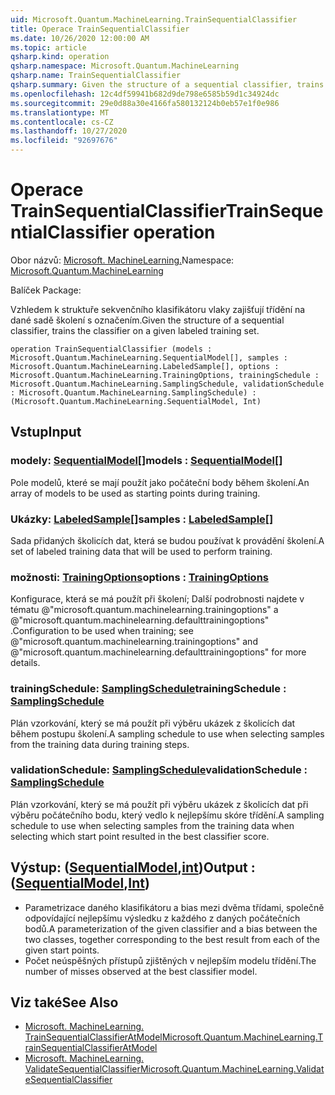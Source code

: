 ```yaml
---
uid: Microsoft.Quantum.MachineLearning.TrainSequentialClassifier
title: Operace TrainSequentialClassifier
ms.date: 10/26/2020 12:00:00 AM
ms.topic: article
qsharp.kind: operation
qsharp.namespace: Microsoft.Quantum.MachineLearning
qsharp.name: TrainSequentialClassifier
qsharp.summary: Given the structure of a sequential classifier, trains the classifier on a given labeled training set.
ms.openlocfilehash: 12c4df59941b682d9de798e6585b59d1c34924dc
ms.sourcegitcommit: 29e0d88a30e4166fa580132124b0eb57e1f0e986
ms.translationtype: MT
ms.contentlocale: cs-CZ
ms.lasthandoff: 10/27/2020
ms.locfileid: "92697676"
---
```

# <a name="trainsequentialclassifier-operation"></a><span data-ttu-id="2b187-102">Operace TrainSequentialClassifier</span><span class="sxs-lookup"><span data-stu-id="2b187-102">TrainSequentialClassifier operation</span></span>

<span data-ttu-id="2b187-103">Obor názvů: [Microsoft. MachineLearning.](xref:Microsoft.Quantum.MachineLearning)</span><span class="sxs-lookup"><span data-stu-id="2b187-103">Namespace: [Microsoft.Quantum.MachineLearning](xref:Microsoft.Quantum.MachineLearning)</span></span>

<span data-ttu-id="2b187-104">Balíček [](https://nuget.org/packages/)</span><span class="sxs-lookup"><span data-stu-id="2b187-104">Package: [](https://nuget.org/packages/)</span></span>


<span data-ttu-id="2b187-105">Vzhledem k struktuře sekvenčního klasifikátoru vlaky zajišťují třídění na dané sadě školení s označením.</span><span class="sxs-lookup"><span data-stu-id="2b187-105">Given the structure of a sequential classifier, trains the classifier on a given labeled training set.</span></span>

```qsharp
operation TrainSequentialClassifier (models : Microsoft.Quantum.MachineLearning.SequentialModel[], samples : Microsoft.Quantum.MachineLearning.LabeledSample[], options : Microsoft.Quantum.MachineLearning.TrainingOptions, trainingSchedule : Microsoft.Quantum.MachineLearning.SamplingSchedule, validationSchedule : Microsoft.Quantum.MachineLearning.SamplingSchedule) : (Microsoft.Quantum.MachineLearning.SequentialModel, Int)
```


## <a name="input"></a><span data-ttu-id="2b187-106">Vstup</span><span class="sxs-lookup"><span data-stu-id="2b187-106">Input</span></span>

### <a name="models--sequentialmodel"></a><span data-ttu-id="2b187-107">modely: [SequentialModel](xref:Microsoft.Quantum.MachineLearning.SequentialModel)[]</span><span class="sxs-lookup"><span data-stu-id="2b187-107">models : [SequentialModel](xref:Microsoft.Quantum.MachineLearning.SequentialModel)[]</span></span>

<span data-ttu-id="2b187-108">Pole modelů, které se mají použít jako počáteční body během školení.</span><span class="sxs-lookup"><span data-stu-id="2b187-108">An array of models to be used as starting points during training.</span></span>


### <a name="samples--labeledsample"></a><span data-ttu-id="2b187-109">Ukázky: [LabeledSample](xref:Microsoft.Quantum.MachineLearning.LabeledSample)[]</span><span class="sxs-lookup"><span data-stu-id="2b187-109">samples : [LabeledSample](xref:Microsoft.Quantum.MachineLearning.LabeledSample)[]</span></span>

<span data-ttu-id="2b187-110">Sada přidaných školicích dat, která se budou používat k provádění školení.</span><span class="sxs-lookup"><span data-stu-id="2b187-110">A set of labeled training data that will be used to perform training.</span></span>


### <a name="options--trainingoptions"></a><span data-ttu-id="2b187-111">možnosti: [TrainingOptions](xref:Microsoft.Quantum.MachineLearning.TrainingOptions)</span><span class="sxs-lookup"><span data-stu-id="2b187-111">options : [TrainingOptions](xref:Microsoft.Quantum.MachineLearning.TrainingOptions)</span></span>

<span data-ttu-id="2b187-112">Konfigurace, která se má použít při školení; Další podrobnosti najdete v tématu @"microsoft.quantum.machinelearning.trainingoptions" a @"microsoft.quantum.machinelearning.defaulttrainingoptions" .</span><span class="sxs-lookup"><span data-stu-id="2b187-112">Configuration to be used when training; see @"microsoft.quantum.machinelearning.trainingoptions" and @"microsoft.quantum.machinelearning.defaulttrainingoptions" for more details.</span></span>


### <a name="trainingschedule--samplingschedule"></a><span data-ttu-id="2b187-113">trainingSchedule: [SamplingSchedule](xref:Microsoft.Quantum.MachineLearning.SamplingSchedule)</span><span class="sxs-lookup"><span data-stu-id="2b187-113">trainingSchedule : [SamplingSchedule](xref:Microsoft.Quantum.MachineLearning.SamplingSchedule)</span></span>

<span data-ttu-id="2b187-114">Plán vzorkování, který se má použít při výběru ukázek z školicích dat během postupu školení.</span><span class="sxs-lookup"><span data-stu-id="2b187-114">A sampling schedule to use when selecting samples from the training data during training steps.</span></span>


### <a name="validationschedule--samplingschedule"></a><span data-ttu-id="2b187-115">validationSchedule: [SamplingSchedule](xref:Microsoft.Quantum.MachineLearning.SamplingSchedule)</span><span class="sxs-lookup"><span data-stu-id="2b187-115">validationSchedule : [SamplingSchedule](xref:Microsoft.Quantum.MachineLearning.SamplingSchedule)</span></span>

<span data-ttu-id="2b187-116">Plán vzorkování, který se má použít při výběru ukázek z školicích dat při výběru počátečního bodu, který vedlo k nejlepšímu skóre třídění.</span><span class="sxs-lookup"><span data-stu-id="2b187-116">A sampling schedule to use when selecting samples from the training data when selecting which start point resulted in the best classifier score.</span></span>



## <a name="output--sequentialmodelint"></a><span data-ttu-id="2b187-117">Výstup: ([SequentialModel](xref:Microsoft.Quantum.MachineLearning.SequentialModel),[int](xref:microsoft.quantum.lang-ref.int))</span><span class="sxs-lookup"><span data-stu-id="2b187-117">Output : ([SequentialModel](xref:Microsoft.Quantum.MachineLearning.SequentialModel),[Int](xref:microsoft.quantum.lang-ref.int))</span></span>

- <span data-ttu-id="2b187-118">Parametrizace daného klasifikátoru a bias mezi dvěma třídami, společně odpovídající nejlepšímu výsledku z každého z daných počátečních bodů.</span><span class="sxs-lookup"><span data-stu-id="2b187-118">A parameterization of the given classifier and a bias between the two classes, together corresponding to the best result from each of the given start points.</span></span>
- <span data-ttu-id="2b187-119">Počet neúspěšných přístupů zjištěných v nejlepším modelu třídění.</span><span class="sxs-lookup"><span data-stu-id="2b187-119">The number of misses observed at the best classifier model.</span></span>

## <a name="see-also"></a><span data-ttu-id="2b187-120">Viz také</span><span class="sxs-lookup"><span data-stu-id="2b187-120">See Also</span></span>

- [<span data-ttu-id="2b187-121">Microsoft. MachineLearning. TrainSequentialClassifierAtModel</span><span class="sxs-lookup"><span data-stu-id="2b187-121">Microsoft.Quantum.MachineLearning.TrainSequentialClassifierAtModel</span></span>](xref:Microsoft.Quantum.MachineLearning.TrainSequentialClassifierAtModel)
- [<span data-ttu-id="2b187-122">Microsoft. MachineLearning. ValidateSequentialClassifier</span><span class="sxs-lookup"><span data-stu-id="2b187-122">Microsoft.Quantum.MachineLearning.ValidateSequentialClassifier</span></span>](xref:Microsoft.Quantum.MachineLearning.ValidateSequentialClassifier)
